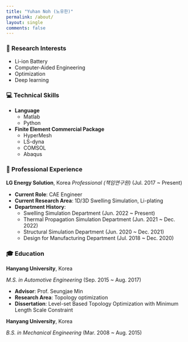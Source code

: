 ```yaml
---
title: "Yuhan Noh (노유한)"
permalink: /about/
layout: single
comments: false
---
```


### 🔎 Research Interests
- Li-ion Battery
- Computer-Aided Engineering
- Optimization
- Deep learning

### 💻 Technical Skills
- **Language**
  - Matlab
  - Python
- **Finite Element Commercial Package**
  - HyperMesh
  - LS-dyna
  - COMSOL
  - Abaqus

### 💼 Professional Experience

**LG Energy Solution**, Korea
*Professional (책임연구원)* (Jul. 2017 ~ Present)

- **Current Role**: CAE Engineer
- **Current Research Area**: 1D/3D Swelling Simulation, Li-plating
- **Department History**:
    - Swelling Simulation Department (Jun. 2022 ~ Present)
    - Thermal Propagation Simulation Department (Jun. 2021 ~ Dec. 2022)
    - Structural Simulation Department (Jun. 2020 ~ Dec. 2021)
    - Design for Manufacturing Department (Jul. 2018 ~ Dec. 2020)

### 🎓 Education

**Hanyang University**, Korea

*M.S. in Automotive Engineering* (Sep. 2015 ~ Aug. 2017)
- **Advisor**: Prof. Seungjae Min
- **Research Area**: Topology optimization
- **Dissertation**: Level-set Based Topology Optimization with Minimum Length Scale Constraint

**Hanyang University**, Korea

*B.S. in Mechanical Engineering* (Mar. 2008 ~ Aug. 2015)